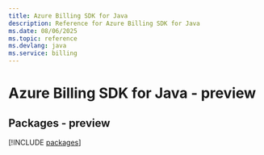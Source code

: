 ```yaml
---
title: Azure Billing SDK for Java
description: Reference for Azure Billing SDK for Java
ms.date: 08/06/2025
ms.topic: reference
ms.devlang: java
ms.service: billing
---
```

# Azure Billing SDK for Java - preview
## Packages - preview
[!INCLUDE [packages](billing-index.md)]